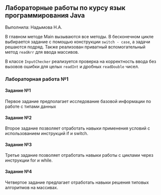 ## Лабораторные работы по курсу язык программирования Java
Выполнила: Надымова Н.А.

В главном методе Main вызываются все методы. В бесконечном цикле выбирается задание с помощью конструкции `switch - case`, а задачи решаются подряд.
Также реализован приватный вспомогательный метод `readArr` для ввода массивов.

В классе `InputChecker` реализуется проверка на корректность ввода без вызовов ошибки для целых `readInt` и дробных `readDouble` чисел.

### Лабораторная работа №1
#### Задание №1
Первое задание предполагает исследование базовой информации по работе с типами данных

#### Задание №2
Второе задание позволяет отработать навыки применения условий с использованием инструкций if и switch.

#### Задание №3
Третье задание позволяет отработать навыки работы с циклами через инструкции for и while.

#### Задание №4
Четвертое задание предлагает отработать навыки решения типовых алгоритмов на массивах.
